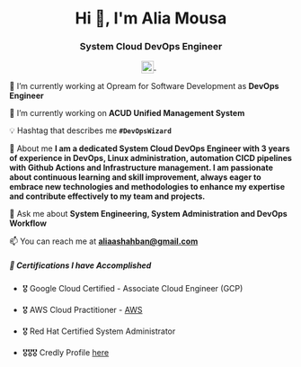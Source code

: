 <h1 align="center">Hi 👋, I'm Alia Mousa</h1>
<h3 align="center">System Cloud DevOps Engineer</h3>

<p align="center">
<a href="https://www.linkedin.com/in/alia-shaban/" target="blank">
  <img align="center" src="https://cdn.jsdelivr.net/npm/simple-icons@3/icons/linkedin.svg" alt="yatharth7" width="22px" />
</a>
  &nbsp;&nbsp;
</p>

🏢 I’m currently working at Opream for Software Development as **DevOps Engineer**

🌱 I’m currently working on **ACUD Unified Management System**

💡 Hashtag that describes me **`#DevOpsWizard`**

📝 About me  **I am a dedicated System Cloud DevOps Engineer with 3 years of experience in DevOps, Linux administration, automation CICD pipelines with Github Actions and Infrastructure management. I am passionate about continuous learning and skill improvement, always eager to embrace new technologies and methodologies to enhance my expertise and contribute effectively to my team and projects.**

💬 Ask me about **System Engineering, System Administration and DevOps Workflow**

📫 You can reach me at **aliaashahban@gmail.com**

##### 🧾 Certifications I have Accomplished

- 🎖 Google Cloud Certified - Associate Cloud Engineer (GCP) 

- 🎖 AWS Cloud Practitioner - [AWS](https://www.credly.com/badges/8cb93622-aa50-4527-b87e-7403ce7c20bf/public_url)

- 🎖 Red Hat Certified System Administrator

- 🎖🎖🎖 Credly Profile [here](https://www.credly.com/users/alia-mousa)
